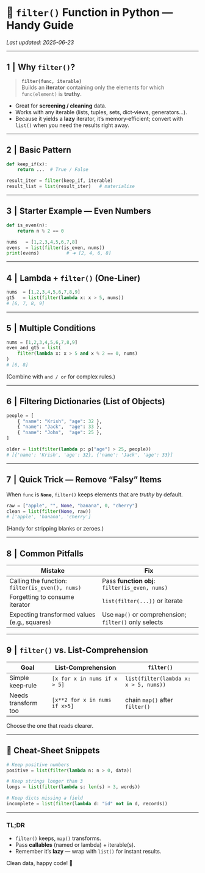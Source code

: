 
# 🚰 `filter()` Function in Python — Handy Guide  

*Last updated: 2025-06-23*

---

## 1  |  Why `filter()`?

> **`filter(func, iterable)`**  
> Builds an **iterator** containing only the elements for which `func(element)` is **truthy**.

- Great for **screening / cleaning** data.  
- Works with any iterable (lists, tuples, sets, dict‑views, generators…).  
- Because it yields a **lazy** iterator, it’s memory‑efficient; convert with `list()` when you need the results right away.

---

## 2  |  Basic Pattern  

```python
def keep_if(x):
    return ...  # True / False

result_iter = filter(keep_if, iterable)
result_list = list(result_iter)   # materialise
```

---

## 3  |  Starter Example — Even Numbers

```python
def is_even(n):
    return n % 2 == 0

nums   = [1,2,3,4,5,6,7,8]
evens  = list(filter(is_even, nums))
print(evens)          # ➜ [2, 4, 6, 8]
```

---

## 4  |  Lambda + `filter()` (One‑Liner)

```python
nums  = [1,2,3,4,5,6,7,8,9]
gt5   = list(filter(lambda x: x > 5, nums))
# [6, 7, 8, 9]
```

---

## 5  |  Multiple Conditions

```python
nums = [1,2,3,4,5,6,7,8,9]
even_and_gt5 = list(
    filter(lambda x: x > 5 and x % 2 == 0, nums)
)
# [6, 8]
```

(Combine with `and / or` for complex rules.)

---

## 6  |  Filtering Dictionaries (List of Objects)

```python
people = [
    { "name": "Krish", "age": 32 },
    { "name": "Jack",  "age": 33 },
    { "name": "John",  "age": 25 },
]

older = list(filter(lambda p: p["age"] > 25, people))
# [{'name': 'Krish', 'age': 32}, {'name': 'Jack', 'age': 33}]
```

---

## 7  |  Quick Trick — Remove “Falsy” Items

When `func` is **`None`**, `filter()` keeps elements that are *truthy* by default.

```python
raw = ["apple", "", None, "banana", 0, "cherry"]
clean = list(filter(None, raw))
# ['apple', 'banana', 'cherry']
```

(Handy for stripping blanks or zeroes.)

---

## 8  |  Common Pitfalls

| Mistake | Fix |
|---------|-----|
| Calling the function: `filter(is_even(), nums)` | Pass **function obj**: `filter(is_even, nums)` |
| Forgetting to consume iterator | `list(filter(...))` or iterate |
| Expecting transformed values (e.g., squares) | Use `map()` or comprehension; `filter()` only selects |

---

## 9  |  `filter()` vs. List‑Comprehension

| Goal | List‑Comprehension | `filter()` |
|------|--------------------|------------|
| Simple keep‑rule | `[x for x in nums if x > 5]` | `list(filter(lambda x: x > 5, nums))` |
| Needs transform too | `[x**2 for x in nums if x>5]` | chain `map()` after `filter()` |

Choose the one that reads clearer.

---

## 🔖 Cheat‑Sheet Snippets

```python
# Keep positive numbers
positive = list(filter(lambda n: n > 0, data))

# Keep strings longer than 3
longs = list(filter(lambda s: len(s) > 3, words))

# Keep dicts missing a field
incomplete = list(filter(lambda d: "id" not in d, records))
```

---

### TL;DR

- `filter()` keeps, `map()` transforms.  
- Pass **callables** (named or lambda) + iterable(s).  
- Remember it’s **lazy** — wrap with `list()` for instant results.

Clean data, happy code! 🧹
